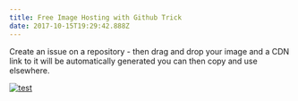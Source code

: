 ```yaml
---
title: Free Image Hosting with Github Trick
date: 2017-10-15T19:29:42.888Z
---
```

Create an issue on a repository - then drag and drop your image and a CDN link to it will be automatically generated you can then copy and use elsewhere.

[![test](https://user-images.githubusercontent.com/1755665/31588305-e02e4fda-b1bd-11e7-9f48-774f36bab32a.png)](https://user-images.githubusercontent.com/1755665/31588305-e02e4fda-b1bd-11e7-9f48-774f36bab32a.png)
